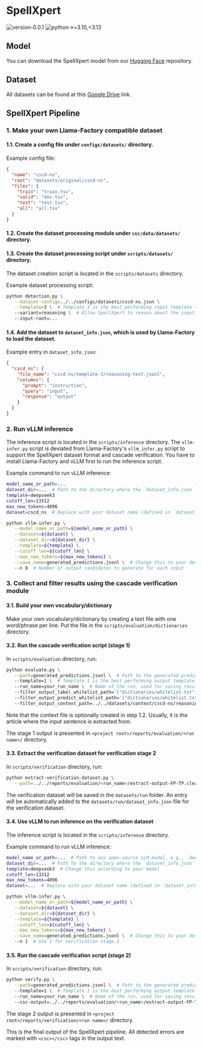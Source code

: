 # SpellXpert

![version-0.0.1](https://img.shields.io/badge/version-0.0.1-blue)
![python->=3.10,<3.13](https://img.shields.io/badge/python->=3.10,<3.13-blue?logo=python&logoColor=white)

## Model

You can download the SpellXpert model from our [Hugging Face](https://huggingface.co/SpellXpert/SpellXpert) repository.

## Dataset

All datasets can be found at
this [Google Drive](https://drive.google.com/drive/folders/1FV57aTYTlUlgqH-YLs-g0WuX_HcxZ_GB?usp=sharing) link.

## SpellXpert Pipeline

### 1. Make your own Llama-Factory compatible dataset

#### 1.1. Create a config file under `configs/datasets/` directory.

Example config file:

```json
{
  "name": "cscd-ns",
  "root": "datasets/original/cscd-ns",
  "files": {
    "train": "train.tsv",
    "valid": "dev.tsv",
    "test": "test.tsv",
    "all": "all.tsv"
  }
}
```

#### 1.2. Create the dataset processing module under `csc/data/datasets/` directory.

#### 1.3. Create the dataset processing script under `scripts/datasets/` directory.

The dataset creation script is located in the `scripts/datasets` directory.

Example dataset processing script:

```bash
python detection.py \
   --dataset-config=../../configs/datasets/cscd-ns.json \
   --template=3 \  # Template 3 is the best performing input template for SpellXpert
   --variant=reasoning \  # Allow SpellXpert to reason about the input
   --input-root=...
```

#### 1.4. Add the dataset to `dataset_info.json`, which is used by Llama-Factory to load the dataset.

Example entry in `dataset_info.json`:

```json
{
  "cscd_ns": {
    "file_name": "cscd-ns/template-3/reasoning-test.jsonl",
    "columns": {
      "prompt": "instruction",
      "query": "input",
      "response": "output"
    }
  }
}
```

### 2. Run vLLM inference

The inference script is located in the `scripts/inference` directory.
The `vllm-infer.py` script is deviated from Llama-Factory's `vllm_infer.py` script to support the SpellXpert dataset
format and cascade verification.
You have to install Llama-Factory and vLLM first to run the inference script.

Example command to run vLLM inference:

```bash
model_name_or_path=...
dataset_dir=...  # Path to the directory where the `dataset_info.json` file is located
template=deepseek3
cutoff_len=13312
max_new_tokens=4096
dataset=cscd_ns  # Replace with your dataset name (defined in `dataset_info.json`)

python vllm-infer.py \
   --model_name_or_path=${model_name_or_path} \
   --dataset=${dataset} \
   --dataset_dir=${dataset_dir} \
   --template=${template} \
   --cutoff_len=${cutoff_len} \
   --max_new_tokens=${max_new_tokens} \
   --save_name=generated_predictions.jsonl \  # Change this to your desired output file path
   --n 8  # Number of output candidates to generate for each input
```

### 3. Collect and filter results using the cascade verification module

#### 3.1. Build your own vocabulary/dictionary

Make your own vocabulary/dictionary by creating a text file with one word/phrase per line.
Put the file in the `scripts/evaluation/dictionaries` directory.

#### 3.2. Run the cascade verification script (stage 1)

In `scripts/evaluation` directory, run:

```bash
python evaluate.py \
   --path=generated_predictions.jsonl \  # Path to the generated predictions file from the inference step
   --template=1 \  # Template 1 is the best performing output template for SpellXpert
   --run_name=your_run_name \  # Name of the run, used for saving results
   --filter_output_label_whitelist_path='["dictionaries/whitelist.txt"]' \  # Path(s) to the dictionary file(s)
   --filter_output_predict_whitelist_path='["dictionaries/whitelist.txt"]' \  # Path(s) to the dictionary file(s)
   --filter_output_context_path=../../datasets/context/cscd-ns/reasoning-context.pkl
```

Note that the context file is optionally created in step 1.2.
Usually, it is the article where the input sentence is extracted from.

The stage 1 output is presented in `<project root>/reports/evaluation/<run name>/` directory.

#### 3.3. Extract the verification dataset for verification stage 2

In `scripts/verification` directory, run:

```bash
python extract-verification-dataset.py \
   --path=../../reports/evaluation/<run_name>/extract-output-FP-TP.cleaned.jsonl
```

The verification dataset will be saved in the `datasets/run` folder.
An entry will be automatically added to the `datasets/run/dataset_info.json` file for the verification dataset.

#### 3.4. Use vLLM to run inference on the verification dataset

The inference script is located in the `scripts/inference` directory.

Example command to run vLLM inference:

```bash
model_name_or_path=...  # Path to any open-source LLM model, e.g., `deepseek3`
dataset_dir=...  # Path to the directory where the `dataset_info.json` file is located
template=deepseek3  # Change this according to your model
cutoff_len=13312
max_new_tokens=4096
dataset=...  # Replace with your dataset name (defined in `dataset_info.json`)

python vllm-infer.py \
   --model_name_or_path=${model_name_or_path} \
   --dataset=${dataset} \
   --dataset_dir=${dataset_dir} \
   --template=${template} \
   --cutoff_len=${cutoff_len} \
   --max_new_tokens=${max_new_tokens} \
   --save_name=generated_predictions.jsonl \  # Change this to your desired output file path
   --n 1  # Use 1 for verification stage 2
```

#### 3.5. Run the cascade verification script (stage 2)

In `scripts/verification` directory, run:

```bash
python verify.py \
   --path=generated_predictions.jsonl \  # Path to the generated predictions file from the inference step
   --template=1 \  # Template 1 is the best performing output template for SpellXpert
   --run_name=your_run_name \  # Name of the run, used for saving results
   --csc-output=../../reports/evaluation/<run_name>/extract-output-FP-TP.cleaned.jsonl  # Path to the stage 1 output
```

The stage 2 output is presented in `<project root>/reports/verification/<run name>/` directory.

This is the final output of the SpellXpert pipeline.
All detected errors are marked with `<csc></csc>` tags in the output text.
